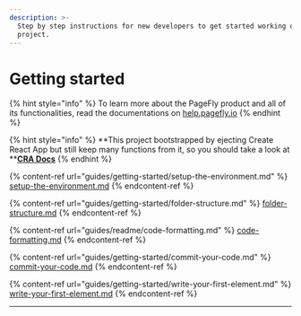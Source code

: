 ```yaml
---
description: >-
  Step by step instructions for new developers to get started working on PageFly
  project.
---
```


# Getting started

{% hint style="info" %}
To learn more about the PageFly product and all of its functionalities, read the documentations on [help.pagefly.io](https://help.pagefly.io)
{% endhint %}

{% hint style="info" %}
\*\*This project bootstrapped by ejecting Create React App but still keep many functions from it, so you should take a look at \*\*[**CRA Docs**](https://create-react-app.dev/docs/getting-started/)
{% endhint %}

{% content-ref url="guides/getting-started/setup-the-environment.md" %}
[setup-the-environment.md](guides/getting-started/setup-the-environment.md)
{% endcontent-ref %}

{% content-ref url="guides/getting-started/folder-structure.md" %}
[folder-structure.md](guides/getting-started/folder-structure.md)
{% endcontent-ref %}

{% content-ref url="guides/readme/code-formatting.md" %}
[code-formatting.md](guides/readme/code-formatting.md)
{% endcontent-ref %}

{% content-ref url="guides/getting-started/commit-your-code.md" %}
[commit-your-code.md](guides/getting-started/commit-your-code.md)
{% endcontent-ref %}

{% content-ref url="guides/getting-started/write-your-first-element.md" %}
[write-your-first-element.md](guides/getting-started/write-your-first-element.md)
{% endcontent-ref %}

***
